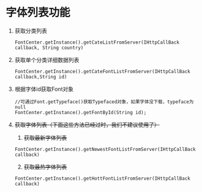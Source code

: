 # 字体列表功能

1. 获取分类列表
    ```
    FontCenter.getInstance().getCateListFromServer(IHttpCallBack callback, String country)
    ```
2. 获取单个分类详细数据列表
    ```
    FontCenter.getInstance().getCateFontListFromServer(IHttpCallBack callback,String id)
    ```
5. 根据字体id获取Font对象
    ```
    //可通过Font.getTypeface()获取Typefaced对象，如果字体没下载，typeface为null
    FontCenter.getInstance().getFontById(String id);
    ```

3. ~~获取字体列表（下面这些方法已经过时，我们不建议使用了）~~

    1. ~~获取最新字体列表~~
    ```
    FontCenter.getInstance().getNewestFontListFromServer(IHttpCallBack callback)
    ```
    2. ~~获取最热字体列表~~
    ```
    FontCenter.getInstance().getHottFontListFromServer(IHttpCallBack callback)
    ```
